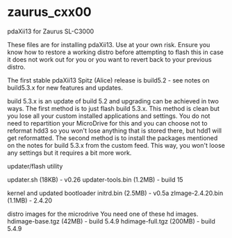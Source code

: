 # zaurus_cxx00

 pdaXii13 for Zaurus SL-C3000

These files are for installing pdaXii13. Use at your own risk. Ensure you know how to restore a working distro before attempting to flash this in case it does not work out for you or you want to revert back to your previous distro.


The first stable pdaXii13 Spitz (Alice) release is build5.2 - see notes on build5.3.x for new features and updates.

build 5.3.x is an update of build 5.2 and upgrading can be achieved in two ways. The first method is to just flash build 5.3.x. This method is clean but you lose all your custom installed applications and settings. You do not need to repartition your MicroDrive for this and you can choose not to reformat hdd3 so you won't lose anything that is stored there, but hdd1 will get reformatted. The second method is to install the packages mentioned on the notes for build 5.3.x from the custom feed. This way, you won't loose any settings but it requires a bit more work.

updater/flash utility

updater.sh (18KB) - v0.26
updater-tools.bin (1.2MB) - build 15


kernel and updated bootloader
initrd.bin (2.5MB) - v0.5a
zImage-2.4.20.bin (1.1MB) - 2.4.20


distro images for the microdrive
You need one of these hd images.
hdimage-base.tgz (42MB) - build 5.4.9
hdimage-full.tgz (200MB) - build 5.4.9
